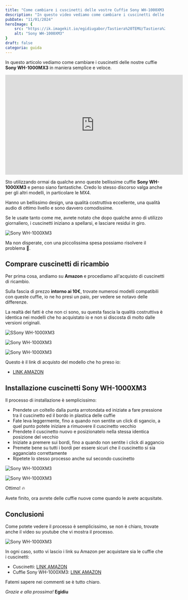 ```yaml
---
title: "Come cambiare i cuscinetti delle vostre Cuffie Sony WH-1000XM3 | Guida"
description: "In questo video vediamo come cambiare i cuscinetti delle nostre cuffie Sony WH-1000XM3"
pubDate: "11/01/2024"
heroImage: {
    src: "https://ik.imagekit.io/egidiugabor/Tastiera%20TEMU/Tastiera%20meccanica%20TEMU.png?updatedAt=1714584293573",
    alt: "Sony WH-1000XM3"
}
draft: false
categoria: guida
---
```

In questo articolo vediamo come cambiare i cuscinetti delle nostre cuffie **Sony WH-1000MX3** in maniera semplice e veloce.

<div class="youtube"><iframe width="560" height="315" src="https://www.youtube.com/embed/g3MPuUtXOIw?si=x0O0kaROrQ0yVasd" title="YouTube video player" frameborder="0" allow="accelerometer; autoplay; clipboard-write; encrypted-media; gyroscope; picture-in-picture; web-share" referrerpolicy="strict-origin-when-cross-origin" allowfullscreen></iframe></div>

Sto utilizzando ormai da qualche anno queste bellissime cuffie **Sony WH-1000XM3** e penso siano fantastiche. Credo lo stesso discorso valga anche per gli altri modelli, in particolare le MX4. 

Hanno un bellissimo design, una qualità costruttiva eccellente, una qualità audio di ottimo livello e sono davvero comodissime.

Se le usate tanto come me, avrete notato che dopo qualche anno di utilizzo giornaliero, i cuscinetti iniziano a spellarsi, e lasciare residui in giro.

![Sony WH-1000XM3](https://ik.imagekit.io/egidiugabor/Cuscinetti%20Sony%20WH-1000MX3/Immagini/Cuscinetti%20Cuffie%20Sony%20rovinati.jpg?updatedAt=1730464157734)

Ma non disperate, con una piccolissima spesa possiamo risolvere il problema 🤩.

## Comprare cuscinetti di ricambio

Per prima cosa, andiamo su **Amazon** e procediamo all'acquisto di cuscinetti di ricambio. 

Sulla fascia di prezzo **intorno ai 10€**, trovate numerosi modelli compatibili con queste cuffie, io ne ho presi un paio, per vedere se notavo delle differenze.

La realtà dei fatti è che non ci sono, su questa fascia la qualità costruttiva è identica nei modelli che ho acquistato io e non si discosta di molto dalle versioni originali.

![SSony WH-1000XM3](https://ik.imagekit.io/egidiugabor/Cuscinetti%20Sony%20WH-1000MX3/Immagini/Cuscinetti%20Cuffie%20Sony%20Amazon.jpg?updatedAt=1730464157731)

<div class="photo-gallery">

![Sony WH-1000XM3](https://ik.imagekit.io/egidiugabor/Cuscinetti%20Sony%20WH-1000MX3/Immagini/Cuscinetti%20Cuffie%20Sony%20Amazon%202.jpg?updatedAt=1730464157692)

![Sony WH-1000XM3](https://ik.imagekit.io/egidiugabor/Cuscinetti%20Sony%20WH-1000MX3/Immagini/Cuscinetti%20Cuffie%20Sony%20replace%203.jpg?updatedAt=1730464157642)

</div>

Questo è il link di acquisto del modello che ho preso io:

- [LINK AMAZON](https://amzn.to/4eXYZD3)

## Installazione cuscinetti Sony WH-1000XM3

Il processo di installazione è semplicissimo:
- Prendete un coltello dalla punta arrotondata ed iniziate a fare pressione tra il cuscinetto ed il bordo in plastica delle cuffie
- Fate leva leggermente, fino a quando non sentite un click di sgancio, a quel punto potete iniziare a rimuovere il cuscinetto vecchio
- Prendete il cuscinetto nuovo e posizionatelo nella stessa identica posizione del vecchio
- Iniziate a premere sui bordi, fino a quando non sentite i click di aggancio
- Premete bene su tutti i bordi per essere sicuri che il cuscinetto si sia agganciato correttamente
- Ripetete lo stesso processo anche sul secondo cuscinetto

<div class="photo-gallery">

![Sony WH-1000XM3](https://ik.imagekit.io/egidiugabor/Cuscinetti%20Sony%20WH-1000MX3/Immagini/Cuscinetti%20Cuffie%20Sony%20replace%202.jpg?updatedAt=1730464157657)

![Sony WH-1000XM3](https://ik.imagekit.io/egidiugabor/Cuscinetti%20Sony%20WH-1000MX3/Immagini/Cuscinetti%20Cuffie%20Sony%20OK.jpg?updatedAt=1730464157652)

</div>

Ottimo! 🔥

Avete finito, ora avrete delle cuffie nuove come quando le avete acqusitate.

## Conclusioni

Come potete vedere il processo è semplicissimo, se non è chiaro, trovate anche il video su youtube che vi mostra il processo.

![Sony WH-1000XM3](https://ik.imagekit.io/egidiugabor/Cuscinetti%20Sony%20WH-1000MX3/Immagini/Cuscinetti%20Cuffie%20Sony%20ok%202.jpg?updatedAt=1730464157951)

In ogni caso, sotto vi lascio i link su Amazon per acquistare sia le cuffie che i cuscinetti:

- Cuscinetti: [LINK AMAZON](https://amzn.to/4eXYZD3)
- Cuffie Sony WH-1000XM3: [LINK AMAZON](https://amzn.to/3NFY0ev)

Fatemi sapere nei commenti se è tutto chiaro.

*Grazie e alla prossima!*
**Egidiu**